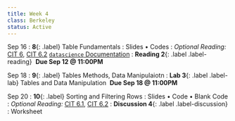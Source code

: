 ```yaml
---
title: Week 4 
class: Berkeley
status: Active
---
```


Sep 16
: **8**{: .label} Table Fundamentals 
  : Slides &#8226; Codes
: *Optional Reading:* [CIT 6](https://inferentialthinking.com/chapters/06/Tables.html), [CIT 6.2](https://inferentialthinking.com/chapters/06/2/Selecting_Rows.html) [`datascience` Documentation](http://data8.org/datascience/tutorial.html#creating-a-table)
: **Reading 2**{: .label .label-reading} &nbsp;**Due Sep 12 @ 11:00PM**


Sep 18
: **9**{: .label} Tables Methods, Data Manipulaiotn
: **Lab 3**{: .label .label-lab} Tables and Data Manipulation &nbsp;**Due Sep 18 @ 11:00PM**

Sep 20 
: **10**{: .label} Sorting and Filtering Rows
  : Slides &#8226; Code &#8226; Blank Code 
: *Optional Reading:* [CIT 6.1](https://inferentialthinking.com/chapters/06/1/Sorting_Rows.html), [CIT 6.2](https://inferentialthinking.com/chapters/06/1/Sorting_Rows.html)
: **Discussion 4**{: .label .label-discussion}
  : Worksheet 
  <!--&#8226;[Solutions](./assignments/disc01-sols.pdf) -->
